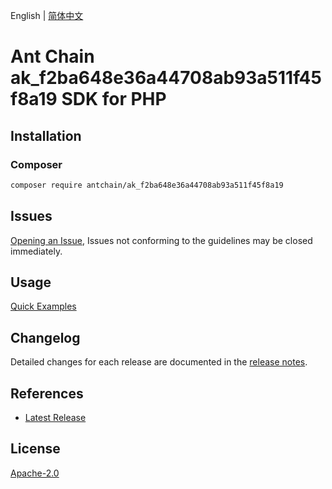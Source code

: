 English | [简体中文](README-CN.md)

# Ant Chain ak_f2ba648e36a44708ab93a511f45f8a19 SDK for PHP

## Installation

### Composer

```bash
composer require antchain/ak_f2ba648e36a44708ab93a511f45f8a19
```

## Issues

[Opening an Issue](https://github.com/alipay/antchain-openapi-prod-sdk/issues/new), Issues not conforming to the guidelines may be closed immediately.

## Usage

[Quick Examples](https://github.com/alipay/antchain-openapi-prod-sdk/blob/master/docs/0-Examples-EN.md#quick-examples)

## Changelog

Detailed changes for each release are documented in the [release notes](./ChangeLog.txt).

## References

* [Latest Release](https://github.com/antchain-openapi-sdk-php)

## License

[Apache-2.0](http://www.apache.org/licenses/LICENSE-2.0)
